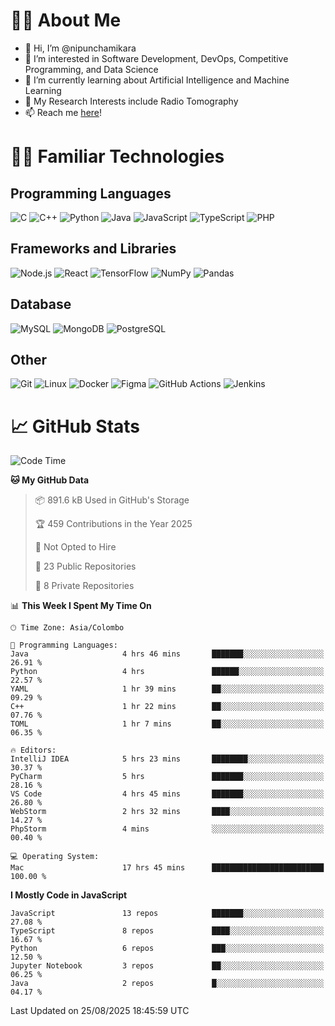 # 🙋‍♂️ About Me
- 👋 Hi, I’m @nipunchamikara
- 👀 I’m interested in Software Development, DevOps, Competitive Programming, and Data Science
- 🌱 I’m currently learning about Artificial Intelligence and Machine Learning
- 📜 My Research Interests include Radio Tomography
- 📫 Reach me [here](mailto:nipunchamikara@yahoo.com)!

# 👨‍💻 Familiar Technologies

## Programming Languages
![C](https://img.icons8.com/color/48/000000/c-programming.png "C")
![C++](https://img.icons8.com/color/48/000000/c-plus-plus-logo.png "C++")
![Python](https://img.icons8.com/color/48/000000/python.png "Python")
![Java](https://img.icons8.com/color/48/000000/java-coffee-cup-logo.png "Java")
![JavaScript](https://img.icons8.com/color/48/000000/javascript.png "JavaScript")
![TypeScript](https://img.icons8.com/color/48/000000/typescript.png "TypeScript")
![PHP](https://img.icons8.com/officel/48/000000/php-logo.png "PHP")

## Frameworks and Libraries
![Node.js](https://img.icons8.com/color/48/000000/nodejs.png "Node.js")
![React](https://img.icons8.com/officel/48/000000/react.png "React")
![TensorFlow](https://img.icons8.com/color/48/000000/tensorflow.png "TensorFlow")
![NumPy](https://img.icons8.com/color/48/000000/numpy.png "NumPy")
![Pandas](https://img.icons8.com/color/48/000000/pandas.png "Pandas")

## Database
![MySQL](https://img.icons8.com/color/48/000000/mysql-logo.png "MySQL")
![MongoDB](https://img.icons8.com/color/48/000000/mongodb.png "MongoDB")
![PostgreSQL](https://img.icons8.com/color/48/000000/postgreesql.png "PostgreSQL")

## Other
![Git](https://img.icons8.com/color/48/000000/git.png "Git")
![Linux](https://img.icons8.com/color/48/000000/linux.png "Linux")
![Docker](https://img.icons8.com/color/48/000000/docker.png "Docker")
![Figma](https://img.icons8.com/color/48/000000/figma.png "Figma")
![GitHub Actions](https://img.icons8.com/color/48/000000/github.png "GitHub Actions")
![Jenkins](https://img.icons8.com/color/48/000000/jenkins.png "Jenkins")

# 📈 GitHub Stats

<!--START_SECTION:waka-->
![Code Time](http://img.shields.io/badge/Code%20Time-1%2C820%20hrs%205%20mins-blue)

**🐱 My GitHub Data** 

> 📦 891.6 kB Used in GitHub's Storage 
 > 
> 🏆 459 Contributions in the Year 2025
 > 
> 🚫 Not Opted to Hire
 > 
> 📜 23 Public Repositories 
 > 
> 🔑 8 Private Repositories 
 > 
📊 **This Week I Spent My Time On** 

```text
🕑︎ Time Zone: Asia/Colombo

💬 Programming Languages: 
Java                     4 hrs 46 mins       ███████░░░░░░░░░░░░░░░░░░   26.91 % 
Python                   4 hrs               ██████░░░░░░░░░░░░░░░░░░░   22.57 % 
YAML                     1 hr 39 mins        ██░░░░░░░░░░░░░░░░░░░░░░░   09.29 % 
C++                      1 hr 22 mins        ██░░░░░░░░░░░░░░░░░░░░░░░   07.76 % 
TOML                     1 hr 7 mins         ██░░░░░░░░░░░░░░░░░░░░░░░   06.35 % 

🔥 Editors: 
IntelliJ IDEA            5 hrs 23 mins       ████████░░░░░░░░░░░░░░░░░   30.37 % 
PyCharm                  5 hrs               ███████░░░░░░░░░░░░░░░░░░   28.16 % 
VS Code                  4 hrs 45 mins       ███████░░░░░░░░░░░░░░░░░░   26.80 % 
WebStorm                 2 hrs 32 mins       ████░░░░░░░░░░░░░░░░░░░░░   14.27 % 
PhpStorm                 4 mins              ░░░░░░░░░░░░░░░░░░░░░░░░░   00.40 % 

💻 Operating System: 
Mac                      17 hrs 45 mins      █████████████████████████   100.00 % 
```

**I Mostly Code in JavaScript** 

```text
JavaScript               13 repos            ███████░░░░░░░░░░░░░░░░░░   27.08 % 
TypeScript               8 repos             ████░░░░░░░░░░░░░░░░░░░░░   16.67 % 
Python                   6 repos             ███░░░░░░░░░░░░░░░░░░░░░░   12.50 % 
Jupyter Notebook         3 repos             ██░░░░░░░░░░░░░░░░░░░░░░░   06.25 % 
Java                     2 repos             █░░░░░░░░░░░░░░░░░░░░░░░░   04.17 % 
```




 Last Updated on 25/08/2025 18:45:59 UTC
<!--END_SECTION:waka-->

